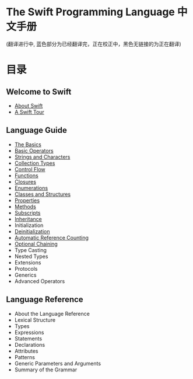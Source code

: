 The Swift Programming Language 中文手册
======================================

(翻译进行中, 蓝色部分为已经翻译完，正在校正中，黑色无链接的为正在翻译)

# 目录

## Welcome to Swift

-  [About Swift](https://github.com/IT8090/Swift/blob/master/Handbook/The%20Swift%20Programming%20Language/01.Welcome%20to%20Swift/01.About%20Swift.md)
-  [A Swift Tour](https://github.com/IT8090/Swift/blob/master/Handbook/The%20Swift%20Programming%20Language/01.Welcome%20to%20Swift/02.A%20Swift%20Tour.md)

## Language Guide

-  [The Basics](https://github.com/IT8090/Swift/blob/master/Handbook/The%20Swift%20Programming%20Language/02.Language%20Guide/01.The%20Basics.md)
-  [Basic Operators](https://github.com/IT8090/Swift/blob/master/Handbook/The%20Swift%20Programming%20Language/02.Language%20Guide/02.Basic%20Operators.md)
-  [Strings and Characters](https://github.com/IT8090/Swift/blob/master/Handbook/The%20Swift%20Programming%20Language/02.Language%20Guide/03.Strings%20and%20Characters.md)
-  [Collection Types](https://github.com/IT8090/Swift/blob/master/Handbook/The%20Swift%20Programming%20Language/02.Language%20Guide/04.Collection%20Types.md)
-  [Control Flow](https://github.com/IT8090/Swift/blob/master/Handbook/The%20Swift%20Programming%20Language/02.Language%20Guide/05.Control%20Flow.md)
-  [Functions](https://github.com/IT8090/Swift/blob/master/Handbook/The%20Swift%20Programming%20Language/02.Language%20Guide/06.Functions.md)
-  [Closures](https://github.com/IT8090/Swift/blob/master/Handbook/The%20Swift%20Programming%20Language/02.Language%20Guide/07.Closures.md)
-  [Enumerations](https://github.com/IT8090/Swift/blob/master/Handbook/The%20Swift%20Programming%20Language/02.Language%20Guide/08.Enumerations.md)
-  [Classes and Structures](https://github.com/IT8090/Swift/blob/master/Handbook/The%20Swift%20Programming%20Language/02.Language%20Guide/09.Classes%20and%20Structures.md)
-  [Properties](https://github.com/IT8090/Swift/blob/master/Handbook/The%20Swift%20Programming%20Language/02.Language%20Guide/10.Properties.md)
-  [Methods](https://github.com/IT8090/Swift/blob/master/Handbook/The%20Swift%20Programming%20Language/02.Language%20Guide/11.Methods.md)
-  [Subscripts](https://github.com/IT8090/Swift/blob/master/Handbook/The%20Swift%20Programming%20Language/02.Language%20Guide/12.Subscripts.md)
-  [Inheritance](https://github.com/IT8090/Swift/blob/master/Handbook/The%20Swift%20Programming%20Language/02.Language%20Guide/13.Inheritance.md)
-  Initialization
-  [Deinitialization](https://github.com/IT8090/Swift/blob/master/Handbook/The%20Swift%20Programming%20Language/02.Language%20Guide/15.Deinitialization.md)
-  [Automatic Reference Counting](https://github.com/IT8090/Swift/blob/master/Handbook/The%20Swift%20Programming%20Language/02.Language%20Guide/16.Automatic%20Reference%20Counting.md)
-  [Optional Chaining](https://github.com/IT8090/Swift/blob/master/Handbook/The%20Swift%20Programming%20Language/02.Language%20Guide/17.Optional%20Chaining.md)
-  Type Casting
-  Nested Types
-  Extensions
-  Protocols
-  Generics
-  Advanced Operators

## Language Reference

-  About the Language Reference
-  Lexical Structure
-  Types
-  Expressions
-  Statements
-  Declarations
-  Attributes
-  Patterns
-  Generic Parameters and Arguments
-  Summary of the Grammar
